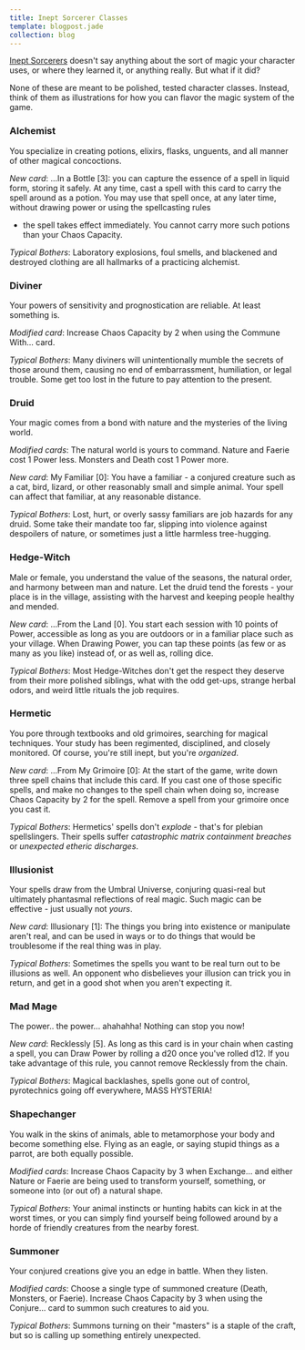 ```yaml
---
title: Inept Sorcerer Classes
template: blogpost.jade
collection: blog
---
```


[Inept Sorcerers](/assets/rpg/IneptSorcerers.pdf) doesn't say anything
about the sort of magic your character uses, or where they learned it,
or anything really. But what if it did?

<!-- more -->

None of these are meant to be polished, tested character classes.
Instead, think of them as illustrations for how you can flavor the
magic system of the game.

### Alchemist

You specialize in creating potions, elixirs, flasks, unguents, and all
manner of other magical concoctions.

*New card*: ...In a Bottle [3]: you can capture the essence of a spell
in liquid form, storing it safely. At any time, cast a spell with this
card to carry the spell around as a potion. You may use that spell once,
at any later time, without drawing power or using the spellcasting rules
- the spell takes effect immediately.
You cannot carry more such potions than your Chaos Capacity.

*Typical Bothers*: Laboratory explosions, foul smells, and blackened
and destroyed clothing are all hallmarks of a practicing alchemist.

### Diviner

Your powers of sensitivity and prognostication are reliable. At least
something is.

*Modified card*: Increase Chaos Capacity by 2 when using the Commune With...
card.

*Typical Bothers*: Many diviners will unintentionally mumble the secrets
of those around them, causing no end of embarrassment, humiliation,
or legal trouble. Some get too lost in the future to pay attention
to the present.

### Druid

Your magic comes from a bond with nature and the mysteries of the living
world.

*Modified cards*: The natural world is yours to command.
Nature and Faerie cost 1 Power less.
Monsters and Death cost 1 Power more.

*New card*: My Familiar [0]: You have a familiar - a conjured
creature such as a cat, bird, lizard, or other reasonably small and simple
animal. Your spell can affect that familiar, at any reasonable distance.

*Typical Bothers*: Lost, hurt, or overly sassy familiars are job
hazards for any druid. Some take their mandate too far, slipping
into violence against despoilers of nature,
or sometimes just a little harmless tree-hugging.

### Hedge-Witch

Male or female, you understand the value of the seasons, the natural
order, and harmony between man and nature. Let the druid tend the forests -
your place is in the village, assisting with the harvest and keeping
people healthy and mended.

*New card*: ...From the Land [0]. You start each session with 10
points of Power, accessible as long as you are outdoors or in a familiar
place such as your village. When Drawing Power, you can tap these points
(as few or as many as you like) instead of, or as well as, rolling dice.

*Typical Bothers*: Most Hedge-Witches don't get the respect they deserve
from their more polished siblings, what with the odd get-ups, strange
herbal odors, and weird little rituals the job requires.

### Hermetic

You pore through textbooks and old grimoires, searching for magical
techniques. Your study has been regimented, disciplined, and closely
monitored. Of course, you're still inept, but you're *organized*.

*New card*: ...From My Grimoire [0]: At the start of the game,
write down three spell chains that include this card.
If you cast one of those specific spells, and make no changes to
the spell chain when doing so, increase Chaos Capacity by 2
for the spell. Remove a spell from your grimoire once you cast it.

*Typical Bothers*: Hermetics' spells don't *explode* - that's for
plebian spellslingers. Their spells suffer *catastrophic matrix
containment breaches* or *unexpected etheric discharges*.

### Illusionist

Your spells draw from the Umbral Universe, conjuring quasi-real
but ultimately phantasmal reflections of real magic.
Such magic can be effective - just usually not *yours*.

*New card*: Illusionary [1]: The things you bring into existence
or manipulate aren't real, and can be used in ways or to do things
that would be troublesome if the real thing was in play.

*Typical Bothers*: Sometimes the spells you want to be real turn
out to be illusions as well. An opponent who disbelieves your
illusion can trick you in return, and get in a good shot when
you aren't expecting it.

### Mad Mage

The power.. the power... ahahahha! Nothing can stop you now!

*New card*: Recklessly [5]. As long as this card is in your chain
when casting a spell, you can Draw Power by rolling a d20 once you've
rolled d12. If you take advantage of this rule, you cannot remove
Recklessly from the chain.

*Typical Bothers*: Magical backlashes, spells gone out of control,
pyrotechnics going off everywhere, MASS HYSTERIA!

### Shapechanger

You walk in the skins of animals, able to metamorphose your body
and become something else. Flying as an eagle, or saying stupid
things as a parrot, are both equally possible.

*Modified cards*: Increase Chaos Capacity by 3 when Exchange...
and either Nature or Faerie are being used to transform yourself,
something, or someone into (or out of) a natural shape.

*Typical Bothers*: Your animal instincts or hunting habits can kick
in at the worst times, or you can simply find yourself being followed
around by a horde of friendly creatures from the nearby forest.

### Summoner

Your conjured creations give you an edge in battle. When they listen.

*Modified cards*: Choose a single type of summoned creature
(Death, Monsters, or Faerie).
Increase Chaos Capacity by 3 when using the Conjure... card to summon such
creatures to aid you.

*Typical Bothers*: Summons turning on their "masters" is a staple of
the craft, but so is calling up something entirely unexpected.
